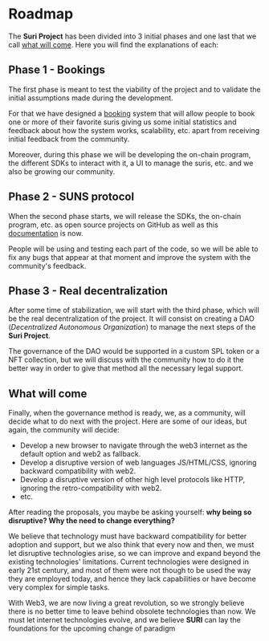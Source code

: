 # Roadmap

The **Suri Project** has been divided into 3 initial phases and one last that we call [what will come](#what-will-come).
Here you will find the explanations of each:

## Phase 1 - Bookings

The first phase is meant to test the viability of the project and to validate the initial assumptions made during
the development.

For that we have designed a [booking](https://suri.domains/bookings) system that will allow people to book one or more
of their favorite suris giving us some initial statistics and feedback about how the system works, scalability,
etc. apart from receiving initial feedback from the community.

Moreover, during this phase we will be developing the on-chain program, the different SDKs to interact with it,
a UI to manage the suris, etc. and we also be growing our community.

## Phase 2 - SUNS protocol

When the second phase starts, we will release the SDKs, the on-chain program, etc. as open source projects on GitHub as
well as this [documentation](https://github.com/treviware/suri-docs) is now.

People will be using and testing each part of the code, so we will be able to fix any bugs that appear at that moment
and improve the system with the community's feedback.

## Phase 3 - Real decentralization

After some time of stabilization, we will start with the third phase, which will be the real decentralization
of the project. It will consist on creating a DAO (_Decentralized Autonomous Organization_) to manage the next steps of
the **Suri Project**.

The governance of the DAO would be supported in a custom SPL token or a NFT collection, but we will discuss with the
community how to do it the better way in order to give that method all the necessary legal support.

## What will come

Finally, when the governance method is ready, we, as a community, will decide what to do next with the project. Here are some of our 
ideas, but again, the community will decide:

- Develop a new browser to navigate through the web3 internet as the default option and web2 as fallback.
- Develop a disruptive version of web languages JS/HTML/CSS, ignoring backward compatibility with web2.
- Develop a disruptive version of other high level protocols like HTTP, ignoring the retro-compatibility with web2.
- etc.

After reading the proposals, you maybe be asking yourself: **why being so disruptive? Why the need to change everything?**

We believe that technology must have backward compatibility for better adoption and support, but we also think that every now and then, we must let disruptive technologies arise, so we can improve and expand beyond the existing technologies' limitations. Current technologies were designed in early 21st century, and most of them were not though to be used the way they are employed today, and hence they lack capabilities or have become very complex for simple tasks.

With Web3, we are now living a great revolution, so we strongly believe there is no better time to leave behind obsolete technologies 
than now. We must let internet technologies evolve, and we believe **SURI** can lay the foundations for the upcoming change of paradigm